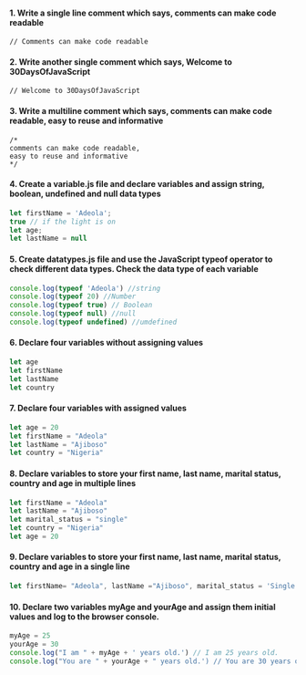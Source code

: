 
#### 1. Write a single line comment which says, comments can make code readable
```
// Comments can make code readable 
```

#### 2. Write another single comment which says, Welcome to 30DaysOfJavaScript
```
// Welcome to 30DaysOfJavaScript
```

#### 3. Write a multiline comment which says, comments can make code readable, easy to reuse and informative
```
/*
comments can make code readable, 
easy to reuse and informative
*/
```

#### 4. Create a variable.js file and declare variables and assign string, boolean, undefined and null data types
```variable.js
let firstName = 'Adeola';
true // if the light is on 
let age;
let lastName = null
```
#### 5. Create datatypes.js file and use the JavaScript typeof operator to check different data types. Check the data type of each variable
```datatypes.js
console.log(typeof 'Adeola') //string
console.log(typeof 20) //Number
console.log(typeof true) // Boolean
console.log(typeof null) //null
console.log(typeof undefined) //umdefined
```
#### 6. Declare four variables without assigning values
```js
let age
let firstName
let lastName
let country
```
#### 7.  Declare four variables with assigned values
```js
let age = 20
let firstName = "Adeola"
let lastName = "Ajiboso"
let country = "Nigeria"
```
#### 8. Declare variables to store your first name, last name, marital status, country and age in multiple lines
```js
let firstName = "Adeola"
let lastName = "Ajiboso"
let marital_status = "single"
let country = "Nigeria"
let age = 20
```
#### 9. Declare variables to store your first name, last name, marital status, country and age in a single line
```js
let firstName= "Adeola", lastName ="Ajiboso", marital_status = 'Single', country ='Nigeria', age= 10
```

#### 10. Declare two variables myAge and yourAge and assign them initial values and log to the browser console.
```js
myAge = 25
yourAge = 30
console.log("I am " + myAge + ' years old.') // I am 25 years old.
console.log("You are " + yourAge + " years old.') // You are 30 years old.
```






